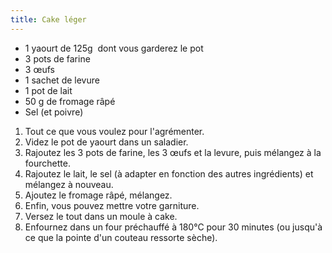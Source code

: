 ```yaml
---
title: Cake léger
---
```


-   1 yaourt de 125g  dont vous garderez le pot
-   3 pots de farine
-   3 œufs
-   1 sachet de levure
-   1 pot de lait
-   50 g de fromage râpé
-   Sel (et poivre)

1.  Tout ce que vous voulez pour l'agrémenter.
2.  Videz le pot de yaourt dans un saladier.
3.  Rajoutez les 3 pots de farine, les 3 œufs et la levure, puis
    mélangez à la fourchette.
4.  Rajoutez le lait, le sel (à adapter en fonction des autres
    ingrédients) et mélangez à nouveau.
5.  Ajoutez le fromage râpé, mélangez.
6.  Enfin, vous pouvez mettre votre garniture.
7.  Versez le tout dans un moule à cake.
8.  Enfournez dans un four préchauffé à 180°C pour 30 minutes (ou
    jusqu'à ce que la pointe d'un couteau ressorte sèche).
